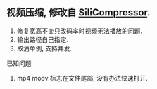 ## 视频压缩, 修改自 [SiliCompressor](https://github.com/Tourenathan-G5organisation/SiliCompressor).

1. 修复宽高不变只改码率时视频无法播放的问题.
2. 输出路径自己指定.
3. 取消单例, 支持并发.

已知问题
1. mp4 moov 标志在文件尾部, 没有办法快速打开.